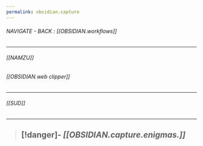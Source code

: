 ```yaml
---
permalink: obsidian.capture
---
```



###### NAVIGATE - BACK :  [[OBSIDIAN.workflows]]
----
###### [[NAMZU]]


###### [[OBSIDIAN.web clipper]]


-----
###### [[SUD]]




------
>[!danger]- *[[OBSIDIAN.capture.enigmas.]]*
>----
